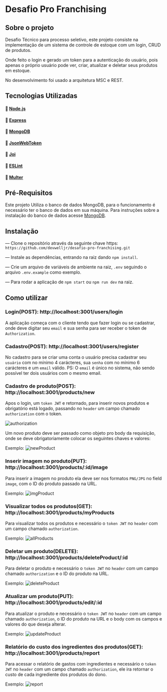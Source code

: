 # Desafio Pro Franchising

## Sobre o projeto

Desafio Técnico para processo seletivo, este projeto consiste na implementação de um sistema de controle de estoque com um login, CRUD de produtos.

Onde feito o login e gerado um token para a autenticação do usuário, pois apenas o próprio usuário pode ver, criar, atualizar e deletar seus produtos em estoque.

No desenvolvimento foi usado a arquitetura MSC e REST.

## Tecnologias Utilizadas

#### :link: [Node.js](https://nodejs.org/en/)
#### :link: [Express](https://expressjs.com/pt-br/)
#### :link: [MongoDB](https://docs.mongodb.com/)
#### :link: [JsonWebToken](https://jwt.io/introduction)
#### :link: [Joi](https://joi.dev/api/?v=17.5.0)
#### :link: [ESLint](https://eslint.org/)
#### :link: [Multer](https://www.npmjs.com/package/multer)

## Pré-Requisitos

Este projeto Utiliza o banco de dados MongoDB, para o funcionamento é necessário ter o banco de dados em sua máquina. Para instruções sobre a instalação do banco de dados acesse [MongoDB](https://docs.mongodb.com/manual/installation/).

## Instalação

— Clone o repositório através da seguinte chave https: `https://github.com/devwelljr/desafio-pro-franchising.git`

— Instale as dependências, entrando na raiz dando `npm install`.

— Crie um arquivo de variáveis de ambiente na raiz, `.env` seguindo o arquivo `.env.example` como exemplo.

— Para rodar a aplicação de `npm start` ou `npm run dev` na raiz.

## Como utilizar

### Login(POST): http://localhost:3001/users/login

A aplicação começa com o cliente tendo que fazer login ou se cadastrar, onde deve digitar seu `email` e sua senha para ser receber o token de `Authorization`.

### Cadastro(POST): http://localhost:3001/users/register

No cadastro para se criar uma conta o usuário precisa cadastrar seu `usuário` com no mínimo 4 carácteres, sua `senha` com no mínimo 6 carácteres e um `email` válido.
PS: O `email` é único no sistema, não sendo possível ter dois usuários com o mesmo email.

### Cadastro de produto(POST): http://localhost:3001/products/new

Apos o login, um `token JWT` e retornado, para inserir novos produtos e obrigatório está logado, passando no `header` um campo chamado `authorization` com o token.

![authorization](./src/images/authorization.png)

Um novo produto deve ser passado como objeto pro body da requisição, onde se deve obrigatoriamente colocar os seguintes chaves e valores:

Exemplo:
![newProduct](./src/images/newProduct.png)

### Inserir imagem no produto(PUT): http://localhost:3001/products/:id/image

Para inserir a imagem no produto ela deve ser nos formatos `PNG/JPG` no field `image`, com o ID do produto passado na URL.

Exemplo:
![imgProduct](./src/images/newImg.png)

### Visualizar todos os produtos(GET): http://localhost:3001/products/myProducts

Para visualizar todos os produtos e necessário o `token JWT` no `header` com um campo chamado `authorization`.

Exemplo:
![allProducts](./src/images/allProducts.png)

### Deletar um produto(DELETE): http://localhost:3001/products/deleteProduct/:id

Para deletar o produto e necessário o `token JWT` no `header` com um campo chamado `authorization` e o ID do produto na URL.

Exemplo:
![deleteProduct](./src/images/deleteProduct.png)

### Atualizar um produto(PUT): http://localhost:3001/products/edit/:id

Para atualizar o produto e necessário o `token JWT` no `header` com um campo chamado `authorization`, o ID do produto na URL e o body com os campos e valores do que deseja alterar.

Exemplo:
![updateProduct](./src/images/updateProduct.png)

### Relatório do custo dos ingredientes dos produtos(GET): http://localhost:3001/products/report

Para acessar o relatório de gastos com ingredientes e necessário o `token JWT` no `header` com um campo chamado `authorization`, ele ira retornar o custo de cada ingrediente dos produtos do dono.

Exemplo:
![report](./src/images/report.png)
